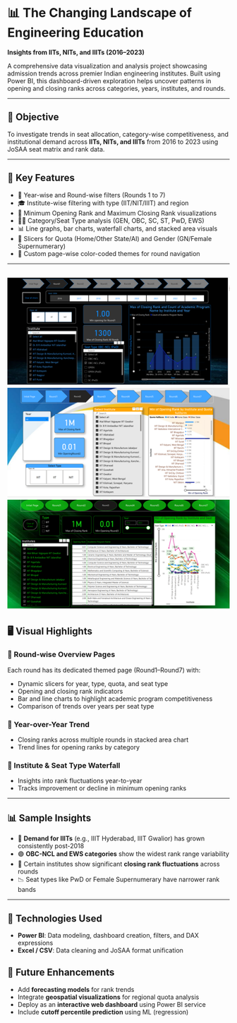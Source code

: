  # 📊 The Changing Landscape of Engineering Education  
**Insights from IITs, NITs, and IIITs (2016–2023)**

A comprehensive data visualization and analysis project showcasing admission trends across premier Indian engineering institutes. Built using Power BI, this dashboard-driven exploration helps uncover patterns in opening and closing ranks across categories, years, institutes, and rounds.

---

## 🎯 Objective

To investigate trends in seat allocation, category-wise competitiveness, and institutional demand across **IITs, NITs, and IIITs** from 2016 to 2023 using JoSAA seat matrix and rank data.

---

## 🧩 Key Features

- 📅 Year-wise and Round-wise filters (Rounds 1 to 7)
- 🎓 Institute-wise filtering with type (IIT/NIT/IIIT) and region
- 🎯 Minimum Opening Rank and Maximum Closing Rank visualizations
- 🧍‍♂️ Category/Seat Type analysis (GEN, OBC, SC, ST, PwD, EWS)
- 📊 Line graphs, bar charts, waterfall charts, and stacked area visuals
- 🧭 Slicers for Quota (Home/Other State/AI) and Gender (GN/Female Supernumerary)
- 🎨 Custom page-wise color-coded themes for round navigation

---
![image alt](https://github.com/aHemanth123/The-Changing-Landscape-of-Engineering-Education-Insights-from-IITs-NITs-and-IIITs/blob/db768092a334f8adf417df290fc3c14e56f134d4/1stRound.png)
![image alt](https://github.com/aHemanth123/The-Changing-Landscape-of-Engineering-Education-Insights-from-IITs-NITs-and-IIITs/blob/285b2155e0016aa3b39c91af78b2c731ac8250cb/2ndRound.png)
![image alt](https://github.com/aHemanth123/The-Changing-Landscape-of-Engineering-Education-Insights-from-IITs-NITs-and-IIITs/blob/631e118260e9c2a9126c93f0ba48ee270097aeac/3rdRound.png)
---

## 🖥️ Visual Highlights

### 🔹 Round-wise Overview Pages
Each round has its dedicated themed page (Round1–Round7) with:
- Dynamic slicers for year, type, quota, and seat type
- Opening and closing rank indicators
- Bar and line charts to highlight academic program competitiveness
- Comparison of trends over years per seat type

### 🔹 Year-over-Year Trend
- Closing ranks across multiple rounds in stacked area chart
- Trend lines for opening ranks by category

### 🔹 Institute & Seat Type Waterfall
- Insights into rank fluctuations year-to-year
- Tracks improvement or decline in minimum opening ranks

---

## 📊 Sample Insights

- 🔺 **Demand for IIITs** (e.g., IIIT Hyderabad, IIIT Gwalior) has grown consistently post-2018
- 🟣 **OBC-NCL and EWS categories** show the widest rank range variability
- 🏫 Certain institutes show significant **closing rank fluctuations** across rounds
- 📉 Seat types like PwD or Female Supernumerary have narrower rank bands

---

## 🧠 Technologies Used

- **Power BI**: Data modeling, dashboard creation, filters, and DAX expressions
- **Excel / CSV**: Data cleaning and JoSAA format unification


## 🔄 Future Enhancements

- Add **forecasting models** for rank trends
- Integrate **geospatial visualizations** for regional quota analysis
- Deploy as an **interactive web dashboard** using Power BI service
- Include **cutoff percentile prediction** using ML (regression)
